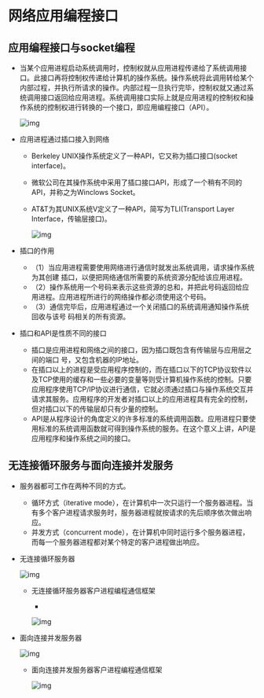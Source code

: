 # 网络应用编程接口

## 应用编程接口与socket编程

- 当某个应用进程启动系统调用时，控制权就从应用进程传递给了系统调用接口。此接口再将控制权传递给计算机的操作系统。操作系统将此调用转给某个内部过程，并执行所请求的操作。内部过程一旦执行完毕，控制权就又通过系统调用接口返回给应用进程。系统调用接口实际上就是应用进程的控制权和操作系统的控制权进行转换的一个接口，即应用编程接口（API）。

  ![img](https://cdn.jsdelivr.net/gh/ZanderZhao/img20/file/20200115191817.png)

- 应用进程通过插口接入到网络

  - Berkeley UNIX操作系统定义了一种API，它又称为插口接口(socket interface)。

  - 微软公司在其操作系统中采用了插口接口API，形成了一个稍有不同的API，并称之为Winclows Socket。

  - AT&T为其UNIX系统V定义了一种API，简写为TLI(Transport Layer Interface，传输层接口)。

    ![img](https://cdn.jsdelivr.net/gh/ZanderZhao/img20/file/20200115191818.png)

- 插口的作用

  - （1）当应用进程需要使用网络进行通信时就发出系统调用，请求操作系统为其创建    插口，以便把网络通信所需要的系统资源分配给该应用进程。
  - （2）操作系统用一个号码来表示这些资源的总和，并把此号码返回给应用进程。应用进程所进行的网络操作都必须使用这个号码。
  - （3）通信完毕后，应用进程通过一个关闭插口的系统调用通知操作系统回收与该号  码相关的所有资源。

- 插口和API是性质不同的接口

  - 插口是应用进程和网络之间的接口，因为插口既包含有传输层与应用层之间的端口  号，又包含机器的IP地址。
  - 在插口以上的进程是受应用程序控制的，而在插口以下的TCP协议软件以及TCP使用的缓存和一些必要的变量等则受计算机操作系统的控制。只要应用程序使用TCP/IP协议进行通信，它就必须通过插口与操作系统交互并请求其服务。应用程序的开发者对插口以上的应用进程具有完全的控制，但对插口以下的传输层却只有少量的控制。
  - API是从程序设计的角度定义的许多标准的系统调用函数。应用进程只要使用标准的系统调用函数就可得到操作系统的服务。在这个意义上讲，API是应用程序和操作系统之间的接口。

## 无连接循环服务与面向连接并发服务

- 服务器都可工作在两种不同的方式。

  - 循环方式（iterative mode），在计算机中一次只运行一个服务器进程。当有多个客户进程请求服务时，服务器进程就按请求的先后顺序依次做出响应。
  - 并发方式（concurrent mode），在计算机中同时运行多个服务器进程，而每一个服务器进程都对某个特定的客户进程做出响应。

- 无连接循环服务器

  ![img](https://cdn.jsdelivr.net/gh/ZanderZhao/img20/file/20200115191819.png)

  - 无连接循环服务器客户进程编程通信框架

    - 

      ![img](https://cdn.jsdelivr.net/gh/ZanderZhao/img20/file/20200115191820.png)

- 面向连接并发服务器

  ![img](https://cdn.jsdelivr.net/gh/ZanderZhao/img20/file/20200115191821.png)

  - 面向连接并发服务器客户进程编程通信框架

    ![img](https://cdn.jsdelivr.net/gh/ZanderZhao/img20/file/20200115191822.png)